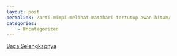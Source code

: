 ```yaml
---
layout: post
permalink: /arti-mimpi-melihat-matahari-tertutup-awan-hitam/
categories:
    - Uncategorized
---
```


[Baca Selengkapnya](/03)